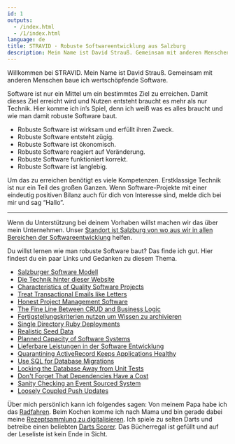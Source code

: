 ```yaml
---
id: 1
outputs:
  - /index.html
  - /1/index.html
language: de
title: STRAVID · Robuste Softwareentwicklung aus Salzburg
description: Mein Name ist David Strauß. Gemeinsam mit anderen Menschen baue ich wertschöpfende Software.
---
```


Willkommen bei STRAVID. Mein Name ist David Strauß. Gemeinsam mit anderen Menschen baue ich wertschöpfende Software.

Software ist nur ein Mittel um ein bestimmtes Ziel zu erreichen. Damit dieses Ziel erreicht wird und Nutzen entsteht braucht es mehr als nur Technik. Hier komme ich in’s Spiel, denn ich weiß was es alles braucht und wie man damit robuste Software baut.

- Robuste Software ist wirksam und erfüllt ihren Zweck.
- Robuste Software entsteht zügig.
- Robuste Software ist ökonomisch.
- Robuste Software reagiert auf Veränderung.
- Robuste Software funktioniert korrekt.
- Robuste Software ist langlebig.

Um das zu erreichen benötigt es viele Kompetenzen. Erstklassige Technik ist nur ein Teil des großen Ganzen. Wenn Software-Projekte mit einer eindeutig positiven Bilanz auch für dich von Interesse sind, melde dich bei mir und sag “Hallo”.

***

Wenn du Unterstützung bei deinem Vorhaben willst machen wir das über mein Unternehmen. Unser [Standort ist Salzburg von wo aus wir in allen Bereichen der Softwareentwicklung](https://www.edgycircle.com/leistungen/) helfen.

Du willst lernen wie man robuste Software baut? Das finde ich gut. Hier findest du ein paar Links und Gedanken zu diesem Thema.

- [Salzburger Software Modell](https://www.edgycircle.com/salzburger-software-modell/)
- [Die Technik hinter dieser Website](https://www.stravid.com/55-the-technology-behind-www-stravid-com/)
- [Characteristics of Quality Software Projects](https://www.strauss.io/blog/2018-characteristics-of-quality-software-projects.html)
- [Treat Transactional Emails like Letters](https://www.strauss.io/blog/2018-treat-transactional-emails-like-letters.html)
- [Honest Project Management Software](https://www.strauss.io/blog/2018-honest-project-management-software.html)
- [The Fine Line Between CRUD and Business Logic](https://www.strauss.io/blog/2018-the-fine-line-between-crud-and-business-logic.html)
- [Fertigstellungskriterien nutzen um Wissen zu archivieren](https://www.strauss.io/blog/2018-fertigstellungskriterien-nutzen-um-wissen-zu-archivieren.html)
- [Single Directory Ruby Deployments](https://www.strauss.io/blog/2018-single-directory-ruby-deployments.html)
- [Realistic Seed Data](https://www.strauss.io/blog/2018-realistic-seed-data.html)
- [Planned Capacity of Software Systems](https://www.strauss.io/blog/2018-planned-capacity-of-software-systems.html)
- [Lieferbare Leistungen in der Software Entwicklung](https://www.strauss.io/blog/2018-lieferbare-leistungen-in-der-software-entwicklung.html)
- [Quarantining ActiveRecord Keeps Applications Healthy](https://www.strauss.io/blog/2018-quarantining-activerecord-keeps-applications-healthy.html)
- [Use SQL for Database Migrations](https://www.strauss.io/blog/2018-use-sql-for-database-migrations.html)
- [Locking the Database Away from Unit Tests](https://www.strauss.io/blog/2018-locking-the-database-away-from-unit-tests.html)
- [Don't Forget That Dependencies Have a Cost](https://www.strauss.io/blog/2018-dont-forget-that-dependencies-have-a-cost.html)
- [Sanity Checking an Event Sourced System](https://www.strauss.io/blog/2017-sanity-checking-an-event-sourced-system.html)
- [Loosely Coupled Push Updates](https://www.strauss.io/blog/2015-loosely-coupled-push-updates.html)

Über mich persönlich kann ich folgendes sagen: Von meinem Papa habe ich das [Radfahren](https://www.strauss.io/blog/2018-bikepacking-hof-bei-salzburg-to-chieming.html). Beim Kochen komme ich nach Mama und bin gerade dabei meine [Rezeptsammlung zu digitalisieren](https://www.stravid.com/digitale-rezeptsammlung-kukku/). Ich spiele zu selten Darts und betreibe einen beliebten [Darts Scorer](https://www.dartboard.io). Das Bücherregal ist gefüllt und auf der Leseliste ist kein Ende in Sicht.
